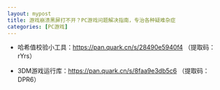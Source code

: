 ```yaml
---
layout: mypost
title: 游戏崩溃黑屏打不开？PC游戏问题解决指南，专治各种疑难杂症
categories: [PC游戏]
---
```


- 哈希值校验小工具：<https://pan.quark.cn/s/28490e5940f4> （提取码：rYrs）

- 3DM游戏运行库：<https://pan.quark.cn/s/8faa9e3db5c6> （提取码：DPR6）